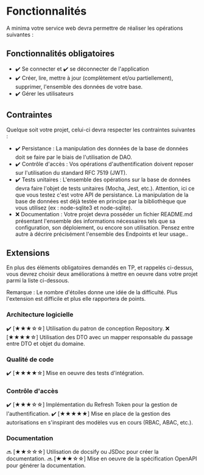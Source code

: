 # Fonctionnalités
A minima votre service web devra permettre de réaliser les opérations suivantes :

## Fonctionnalités obligatoires
- ✔️ Se connecter et ✔️ se déconnecter de l'application
- ✔️ Créer, lire, mettre à jour (complètement et/ou partiellement), supprimer, l'ensemble des données de votre base.
- ✔️ Gérer les utilisateurs

## Contraintes
Quelque soit votre projet, celui-ci devra respecter les contraintes suivantes :

- ✔️ Persistance : La manipulation des données de la base de données doit se faire par le biais de l'utilisation de DAO.
- ✔️ Contrôle d'accès : Vos opérations d'authentification doivent reposer sur l'utilisation du standard RFC 7519 (JWT).
- ✔️ Tests unitaires : L'ensemble des opérations sur la base de données devra faire l'objet de tests unitaires (Mocha, Jest, etc.). Attention, ici ce que vous testez c'est votre API de persistance. La manipulation de la base de données est déjà testée en principe par la bibliothèque que vous utilisez (ex : node-sqlite3 et node-sqlite).
- ❌ Documentation : Votre projet devra posséder un fichier README.md présentant l'ensemble des informations nécessaires tels que sa configuration, son déploiement, ou encore son utilisation. Pensez entre autre à décrire précisément l'ensemble des Endpoints et leur usage..

## Extensions
En plus des éléments obligatoires demandés en TP, et rappelés ci-dessus, vous devrez choisir deux améliorations à mettre en oeuvre dans votre projet parmi la liste ci-dessous.

Remarque : Le nombre d'étoiles donne une idée de la difficulté. Plus l'extension est difficile et plus elle rapportera de points.

### Architecture logicielle
✔️ [★★★☆☆] Utilisation du patron de conception Repository.
❌ [★★★★☆] Utilisation des DTO avec un mapper responsable du passage entre DTO et objet du domaine.

### Qualité de code
✔️ [★★★★☆] Mise en oeuvre des tests d'intégration.

### Contrôle d'accès
✔️ [★★★☆☆] Implémentation du Refresh Token pour la gestion de l'authentification.
✔️ [★★★★★] Mise en place de la gestion des autorisations en s'inspirant des modèles vus en cours (RBAC, ABAC, etc.).

### Documentation
🔜 [★★☆☆☆] Utilisation de docsify ou JSDoc pour créer la documentation.
🔜 [★★★☆☆] Mise en oeuvre de la spécification OpenAPI pour générer la documentation.